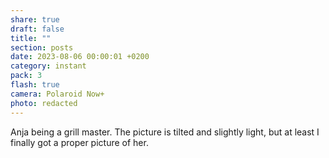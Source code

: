 ```yaml
---
share: true
draft: false
title: ""
section: posts
date: 2023-08-06 00:00:01 +0200
category: instant
pack: 3
flash: true
camera: Polaroid Now+
photo: redacted
---
```


Anja being a grill master. The picture is tilted and slightly light, but at least I finally got a proper picture of her.